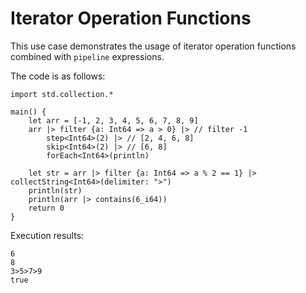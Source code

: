# Iterator Operation Functions

This use case demonstrates the usage of iterator operation functions combined with `pipeline` expressions.

The code is as follows:

<!-- verify -->

```cangjie
import std.collection.*

main() {
    let arr = [-1, 2, 3, 4, 5, 6, 7, 8, 9]
    arr |> filter {a: Int64 => a > 0} |> // filter -1
        step<Int64>(2) |> // [2, 4, 6, 8]
        skip<Int64>(2) |> // [6, 8]
        forEach<Int64>(println)

    let str = arr |> filter {a: Int64 => a % 2 == 1} |> collectString<Int64>(delimiter: ">")
    println(str)
    println(arr |> contains(6_i64))
    return 0
}
```

Execution results:

```text
6
8
3>5>7>9
true
```
